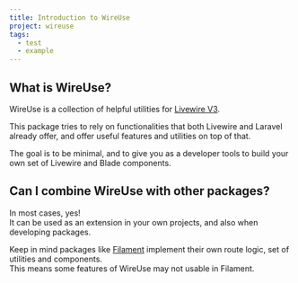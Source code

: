 ```yaml
---
title: Introduction to WireUse
project: wireuse
tags:
  - test
  - example
---
```


## What is WireUse?

WireUse is a collection of helpful utilities for [Livewire V3](https://livewire.laravel.com/).

This package tries to rely on functionalities that both Livewire and Laravel already offer,
and offer useful features and utilities on top of that.

The goal is to be minimal, and to give you as a developer tools to build your own set of Livewire and Blade components.

## Can I combine WireUse with other packages?

In most cases, yes!<br>
It can be used as an extension in your own projects, and also when developing packages.

Keep in mind packages like [Filament](https://filamentphp.com/) implement their own route logic, set of utilities and components.<br>
This means some features of WireUse may not usable in Filament.
